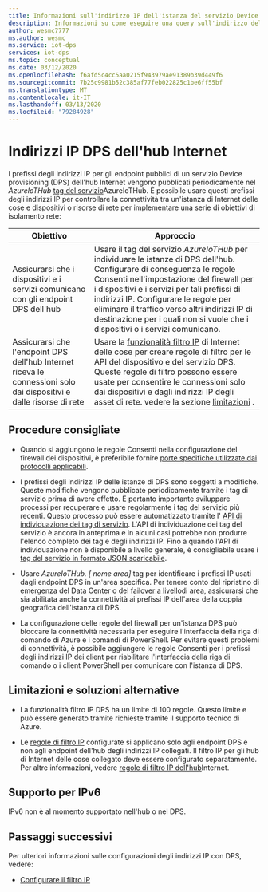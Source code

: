 ```yaml
---
title: Informazioni sull'indirizzo IP dell'istanza del servizio Device provisioning (DPS) Microsoft Docs
description: Informazioni su come eseguire una query sull'indirizzo del servizio Device provisioning (DPS) e sulle relative proprietà. L'indirizzo IP dell'istanza di DPS può variare in determinati scenari, ad esempio il ripristino di emergenza o il failover a livello di area.
author: wesmc7777
ms.author: wesmc
ms.service: iot-dps
services: iot-dps
ms.topic: conceptual
ms.date: 03/12/2020
ms.openlocfilehash: f6afd5c4cc5aa0215f943979ae91389b39d449f6
ms.sourcegitcommit: 7b25c9981b52c385af77feb022825c1be6ff55bf
ms.translationtype: MT
ms.contentlocale: it-IT
ms.lasthandoff: 03/13/2020
ms.locfileid: "79284928"
---
```

# <a name="iot-hub-dps-ip-addresses"></a>Indirizzi IP DPS dell'hub Internet

I prefissi degli indirizzi IP per gli endpoint pubblici di un servizio Device provisioning (DPS) dell'hub Internet vengono pubblicati periodicamente nel _AzureIoTHub_ [tag del servizio](../virtual-network/service-tags-overview.md)AzureIoTHub. È possibile usare questi prefissi degli indirizzi IP per controllare la connettività tra un'istanza di Internet delle cose e dispositivi o risorse di rete per implementare una serie di obiettivi di isolamento rete:

| Obiettivo | Approccio |
|------|----------|
| Assicurarsi che i dispositivi e i servizi comunicano con gli endpoint DPS dell'hub | Usare il tag del servizio _AzureIoTHub_ per individuare le istanze di DPS dell'hub. Configurare di conseguenza le regole Consenti nell'impostazione del firewall per i dispositivi e i servizi per tali prefissi di indirizzi IP. Configurare le regole per eliminare il traffico verso altri indirizzi IP di destinazione per i quali non si vuole che i dispositivi o i servizi comunicano. |
| Assicurarsi che l'endpoint DPS dell'hub Internet riceva le connessioni solo dai dispositivi e dalle risorse di rete | Usare la [funzionalità filtro IP](iot-dps-ip-filtering.md) di Internet delle cose per creare regole di filtro per le API del dispositivo e del servizio DPS. Queste regole di filtro possono essere usate per consentire le connessioni solo dai dispositivi e dagli indirizzi IP degli asset di rete. vedere la sezione [limitazioni](#limitations-and-workarounds) . | 




## <a name="best-practices"></a>Procedure consigliate

* Quando si aggiungono le regole Consenti nella configurazione del firewall dei dispositivi, è preferibile fornire [porte specifiche utilizzate dai protocolli applicabili](../iot-hub/iot-hub-devguide-protocols.md#port-numbers).

* I prefissi degli indirizzi IP delle istanze di DPS sono soggetti a modifiche. Queste modifiche vengono pubblicate periodicamente tramite i tag di servizio prima di avere effetto. È pertanto importante sviluppare processi per recuperare e usare regolarmente i tag del servizio più recenti. Questo processo può essere automatizzato tramite l' [API di individuazione dei tag di servizio](../virtual-network/service-tags-overview.md#service-tags-on-premises). L'API di individuazione dei tag del servizio è ancora in anteprima e in alcuni casi potrebbe non produrre l'elenco completo dei tag e degli indirizzi IP. Fino a quando l'API di individuazione non è disponibile a livello generale, è consigliabile usare i [tag del servizio in formato JSON scaricabile](../virtual-network/service-tags-overview.md#discover-service-tags-by-using-downloadable-json-files). 

* Usare *AzureIoTHub. [ nome area]* tag per identificare i prefissi IP usati dagli endpoint DPS in un'area specifica. Per tenere conto del ripristino di emergenza del Data Center o del [failover a livello](../iot-hub/iot-hub-ha-dr.md)di area, assicurarsi che sia abilitata anche la connettività ai prefissi IP dell'area della coppia geografica dell'istanza di DPS.

* La configurazione delle regole del firewall per un'istanza DPS può bloccare la connettività necessaria per eseguire l'interfaccia della riga di comando di Azure e i comandi di PowerShell. Per evitare questi problemi di connettività, è possibile aggiungere le regole Consenti per i prefissi degli indirizzi IP dei client per riabilitare l'interfaccia della riga di comando o i client PowerShell per comunicare con l'istanza di DPS.  


## <a name="limitations-and-workarounds"></a>Limitazioni e soluzioni alternative

* La funzionalità filtro IP DPS ha un limite di 100 regole. Questo limite e può essere generato tramite richieste tramite il supporto tecnico di Azure. 

* Le [regole di filtro IP](iot-dps-ip-filtering.md) configurate si applicano solo agli endpoint DPS e non agli endpoint dell'hub degli indirizzi IP collegati. Il filtro IP per gli hub di Internet delle cose collegato deve essere configurato separatamente. Per altre informazioni, vedere [regole di filtro IP dell'hub](../iot-hub/iot-hub-ip-filtering.md)Internet.

## <a name="support-for-ipv6"></a>Supporto per IPv6 

IPv6 non è al momento supportato nell'hub o nel DPS.

## <a name="next-steps"></a>Passaggi successivi

Per ulteriori informazioni sulle configurazioni degli indirizzi IP con DPS, vedere:

* [Configurare il filtro IP](iot-dps-ip-filtering.md)
